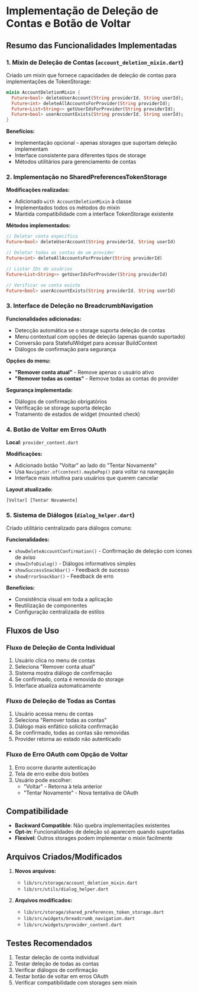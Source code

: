 # Implementação de Deleção de Contas e Botão de Voltar

## Resumo das Funcionalidades Implementadas

### 1. Mixin de Deleção de Contas (`account_deletion_mixin.dart`)

Criado um mixin que fornece capacidades de deleção de contas para implementações de TokenStorage:

```dart
mixin AccountDeletionMixin {
  Future<bool> deleteUserAccount(String providerId, String userId);
  Future<int> deleteAllAccountsForProvider(String providerId);
  Future<List<String>> getUserIdsForProvider(String providerId);
  Future<bool> userAccountExists(String providerId, String userId);
}
```

**Benefícios:**
- Implementação opcional - apenas storages que suportam deleção implementam
- Interface consistente para diferentes tipos de storage
- Métodos utilitários para gerenciamento de contas

### 2. Implementação no SharedPreferencesTokenStorage

**Modificações realizadas:**
- Adicionado `with AccountDeletionMixin` à classe
- Implementados todos os métodos do mixin
- Mantida compatibilidade com a interface TokenStorage existente

**Métodos implementados:**
```dart
// Deletar conta específica
Future<bool> deleteUserAccount(String providerId, String userId)

// Deletar todas as contas de um provider
Future<int> deleteAllAccountsForProvider(String providerId) 

// Listar IDs de usuários
Future<List<String>> getUserIdsForProvider(String providerId)

// Verificar se conta existe
Future<bool> userAccountExists(String providerId, String userId)
```

### 3. Interface de Deleção no BreadcrumbNavigation

**Funcionalidades adicionadas:**
- Detecção automática se o storage suporta deleção de contas
- Menu contextual com opções de deleção (apenas quando suportado)
- Conversão para StatefulWidget para acessar BuildContext
- Diálogos de confirmação para segurança

**Opções do menu:**
- **"Remover conta atual"** - Remove apenas o usuário ativo
- **"Remover todas as contas"** - Remove todas as contas do provider

**Segurança implementada:**
- Diálogos de confirmação obrigatórios
- Verificação se storage suporta deleção
- Tratamento de estados de widget (mounted check)

### 4. Botão de Voltar em Erros OAuth

**Local**: `provider_content.dart`

**Modificações:**
- Adicionado botão "Voltar" ao lado do "Tentar Novamente"
- Usa `Navigator.of(context).maybePop()` para voltar na navegação
- Interface mais intuitiva para usuários que querem cancelar

**Layout atualizado:**
```
[Voltar] [Tentar Novamente]
```

### 5. Sistema de Diálogos (`dialog_helper.dart`)

Criado utilitário centralizado para diálogos comuns:

**Funcionalidades:**
- `showDeleteAccountConfirmation()` - Confirmação de deleção com ícones de aviso
- `showInfoDialog()` - Diálogos informativos simples  
- `showSuccessSnackbar()` - Feedback de sucesso
- `showErrorSnackbar()` - Feedback de erro

**Benefícios:**
- Consistência visual em toda a aplicação
- Reutilização de componentes
- Configuração centralizada de estilos

## Fluxos de Uso

### Fluxo de Deleção de Conta Individual

1. Usuário clica no menu de contas
2. Seleciona "Remover conta atual"
3. Sistema mostra diálogo de confirmação
4. Se confirmado, conta é removida do storage
5. Interface atualiza automaticamente

### Fluxo de Deleção de Todas as Contas

1. Usuário acessa menu de contas
2. Seleciona "Remover todas as contas" 
3. Diálogo mais enfático solicita confirmação
4. Se confirmado, todas as contas são removidas
5. Provider retorna ao estado não autenticado

### Fluxo de Erro OAuth com Opção de Voltar

1. Erro ocorre durante autenticação
2. Tela de erro exibe dois botões
3. Usuário pode escolher:
   - "Voltar" - Retorna à tela anterior
   - "Tentar Novamente" - Nova tentativa de OAuth

## Compatibilidade

- **Backward Compatible**: Não quebra implementações existentes
- **Opt-in**: Funcionalidades de deleção só aparecem quando suportadas
- **Flexível**: Outros storages podem implementar o mixin facilmente

## Arquivos Criados/Modificados

1. **Novos arquivos:**
   - `lib/src/storage/account_deletion_mixin.dart`
   - `lib/src/utils/dialog_helper.dart`

2. **Arquivos modificados:**
   - `lib/src/storage/shared_preferences_token_storage.dart`
   - `lib/src/widgets/breadcrumb_navigation.dart`
   - `lib/src/widgets/provider_content.dart`

## Testes Recomendados

1. Testar deleção de conta individual
2. Testar deleção de todas as contas
3. Verificar diálogos de confirmação
4. Testar botão de voltar em erros OAuth
5. Verificar compatibilidade com storages sem mixin